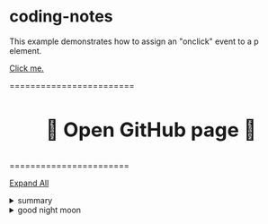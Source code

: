# coding-notes

<html>
<body>

<p>This example demonstrates how to assign an "onclick" event to a p element.</p>

<a href="https://github.com/KrauseFx/markdown-to-html-github-style" id="demo" onclick="myFunction()">Click me.</a>

<script>
function myFunction() {
  document.getElementById("demo").innerHTML = "YOU CLICKED ME!";
}
</script>

</body>
</html>

========================

<h3 style="text-align: center; font-size: 35px; border: none">
  <a href="https://github.com/KrauseFx/markdown-to-html-github-style" target="_blank" style="text-decoration: none;">
    🔰 Open GitHub page 🔰
  </a>
</h3>

=======================

<script src="http://code.jquery.com/jquery-1.4.2.min.js"></script>
<script>
...do stuff...
</script>



<script>
// Reference the toggle link
var xa = document.getElementById('expAll');

// Register link on click event
xa.addEventListener('click', function(e) {

  /* Toggle the two classes that represent "state"
  || determined when link is clicked
  */
  e.target.classList.toggle('exp');
  e.target.classList.toggle('col');

  // Collect all <details> into a NodeList
  var details = document.querySelectorAll('details');

  /* Convert NodeList into an array then iterate
  || throught it...
  */
  Array.from(details).forEach(function(obj, idx) {

    /* If the link has the class .exp...
    || make each <detail>'s open attribute true
    */
    if (e.target.classList.contains('exp')) {
      obj.open = true;
      // Otherwise make it false
    } else {
      obj.open = false;
    }

  });

}, false);
  
</script>
  
<a href='#/' id='expAll' class='exp'>Expand All</a>

<details>Hello World
  <summary>summary</summary>lost</details>
<details>another
  <summary>good night moon</summary>find me</details>
